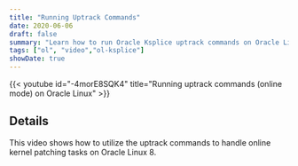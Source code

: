 ```yaml
---
title: "Running Uptrack Commands"
date: 2020-06-06
draft: false
summary: "Learn how to run Oracle Ksplice uptrack commands on Oracle Linux."
tags: ["ol", "video","ol-ksplice"]
showDate: true
---
```


{{< youtube id="-4morE8SQK4" title="Running uptrack commands (online mode) on Oracle Linux" >}}

## Details

This video shows how to utilize the uptrack commands to handle online kernel patching tasks on Oracle Linux 8.
